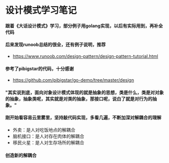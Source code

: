 # 设计模式学习笔记
#### 跟着《大话设计模式》学习，部分例子用golang实现，以后有实际用到，再补全代码
#### 后来发现runoob总结的很全，还有例子说明，推荐
- https://www.runoob.com/design-pattern/design-pattern-tutorial.html
#### 参考了pibigstar的代码，十分感谢
- https://github.com/pibigstar/go-demo/tree/master/design

#### "其实说到底，面向对象设计模式体现的就是抽象的思想，类是什么，类是对对象的抽象，抽象类呢，其实就是对类的抽象，那接口呢，说白了就是对行为的抽象。"
#### 刚开始看容易云里雾里，坚持敲代码实现，多看几遍，不断加深对解耦合的理解
- 外卖：是人对吃饭地点的解耦合 
- 脑机接口：是人对存在肉体的解耦合
- 移民火星：是人对生存场所的解耦合
#### 创造新的解耦合